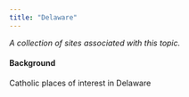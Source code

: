 ```yaml
---
title: "Delaware"
---
```



*A collection of sites associated with this topic.*

#### Background

Catholic places of interest in Delaware


